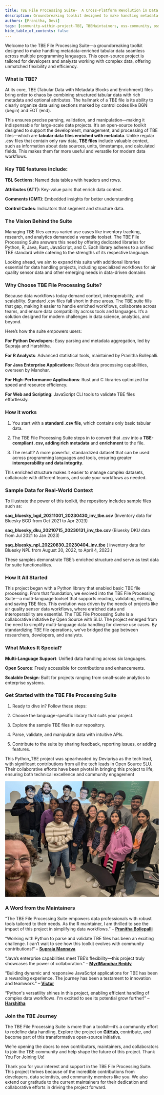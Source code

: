 ```yaml
---
title: TBE File Processing Suite-  A Cross-Platform Revolution in Data Handling
description: Groundbreaking toolkit designed to make handling metadata-enriched tabular data seamless across multiple programming languages
authors: [Pranitha, Devi]
tags: [community-within-project-TBE, TBEMaintainers, oss-community, oss-slu]
hide_table_of_contents: false
---
```


Welcome to the TBE File Processing Suite—a groundbreaking toolkit designed to make handling metadata-enriched tabular data seamless across multiple programming languages. This open-source project is tailored for developers and analysts working with complex data, offering unmatched flexibility and efficiency.

<!--truncate-->

### What is TBE?

At its core, TBE (Tabular Data with Metadata Blocks and Enrichment) files bring order to chaos by combining structured tabular data with rich metadata and optional attributes. The hallmark of a TBE file is its ability to clearly organize data using sections marked by control codes like BGN (begin) and EOT (end).

This ensures precise parsing, validation, and manipulation—making it indispensable for large-scale data projects.
It’s an open-source toolkit designed to support the development, management, and processing of TBE files—which are **tabular data files enriched with metadata**. Unlike regular .csv files that contain only raw data, **TBE files** include valuable context, such as information about data sources, units, timestamps, and calculated fields. This makes them far more useful and versatile for modern data workflows.

### Key TBE features include:

**TBL Sections**: Named data tables with headers and rows.

**Attributes (ATT)**: Key-value pairs that enrich data context.

**Comments (CMT)**: Embedded insights for better understanding.

**Control Codes**: Indicators that segment and structure data.

### The Vision Behind the Suite

Managing TBE files across varied use cases like inventory tracking, research, and analytics demanded a versatile toolset. The TBE File Processing Suite answers this need by offering dedicated libraries for Python, R, Java, Rust, JavaScript, and C. Each library adheres to a unified TBE standard while catering to the strengths of its respective language.

Looking ahead, we aim to expand this suite with additional libraries essential for data handling projects, including specialized workflows for air quality sensor data and other emerging needs in data-driven domains

### Why Choose TBE File Processing Suite?

Because data workflows today demand context, interoperability, and scalability. Standard .csv files fall short in these areas. The TBE suite fills that gap, making it easier to handle enriched workflows, collaborate across teams, and ensure data compatibility across tools and languages. It’s a solution designed for modern challenges in data science, analytics, and beyond.

Here’s how the suite empowers users:

**For Python Developers**: Easy parsing and metadata aggregation, led by Supraja and Harshitha.

**For R Analysts**: Advanced statistical tools, maintained by Pranitha Bollepalli.

**For Java Enterprise Applications**: Robust data processing capabilities, overseen by Manohar.

**For High-Performance Applications**: Rust and C libraries optimized for speed and resource efficiency.

**For Web and Scripting**: JavaScript CLI tools to validate TBE files effortlessly.

### How it works

1. You start with a **standard .csv file**, which contains only basic tabular data.

2. The TBE File Processing Suite steps in to convert that .csv into a **TBE-compliant .csv, adding rich metadata** and **enrichment** to the file.

3. The result? A more powerful, standardized dataset that can be used across programming languages and tools, ensuring greater **interoperability and data integrity**.

This enriched structure makes it easier to manage complex datasets, collaborate with different teams, and scale your workflows as needed.

### Sample Data for Real-World Context

To illustrate the power of this toolkit, the repository includes sample files such as:

**saq_bluesky_bgd_20211001_20230430_inv_tbe.csv** (Inventory data for Bluesky BGD from Oct 2021 to Apr 2023)

**saq_bluesky_dku_20210715_20230131_inv_tbe.csv** (Bluesky DKU data from Jul 2021 to Jan 2023)

**saq_bluesky_npl_20220830_20230404_inv_tbe** ( inventory data for Bluesky NPL from August 30, 2022, to April 4, 2023.)

These samples demonstrate TBE’s enriched structure and serve as test data for suite functionalities.

### How It All Started

This project began with a Python library that enabled basic TBE file processing. From that foundation, we evolved into the TBE File Processing Suite—a multi-language toolset that supports reading, validating, editing, and saving TBE files. This evolution was driven by the needs of projects like air quality sensor data workflows, where enriched data and interoperability are essential.
The TBE File Processing Suite is a collaborative initiative by Open Source with SLU. The project emerged from the need to simplify multi-language data handling for diverse use cases. By standardizing TBE file operations, we’ve bridged the gap between researchers, developers, and analysts.

### What Makes It Special?

**Multi-Language Support**: Unified data handling across six languages.

**Open Source**: Freely accessible for contributions and enhancements.

**Scalable Design**: Built for projects ranging from small-scale analytics to enterprise systems.

### Get Started with the TBE File Processing Suite

1. Ready to dive in? Follow these steps:

2. Choose the language-specific library that suits your project.

3. Explore the sample TBE files in our repository.

4. Parse, validate, and manipulate data with intuitive APIs.

5. Contribute to the suite by sharing feedback, reporting issues, or adding features.

This Python_TBE project was spearheaded by Devipriya as the tech lead, with significant contributions from all the tech leads in Open Source SLU. Their collaborative efforts have been pivotal in bringing this project to life, ensuring both technical excellence and community engagement

![Python_tbe_Contributors](./Python_tbe/Group_photo.jpg)

### A Word from the Maintainers

“The TBE File Processing Suite empowers data professionals with robust tools tailored to their needs. As the R maintainer, I am thrilled to see the impact of this project in simplifying data workflows.” – [**Pranitha Bollepalli**](https://github.com/BollepalliPranitha)

“Working with Python to parse and validate TBE files has been an exciting challenge. I can’t wait to see how this toolkit evolves with community contributions!” – [**Supraja Mannava**](https://github.com/suprajamannava17)

“Java’s enterprise capabilities meet TBE’s flexibility—this project truly showcases the power of collaboration.” – [**MyrlManohar Reddy**](https://github.com/yrlmanoharreddy)

“Building dynamic and responsive JavaScript applications for TBE has been a rewarding experience. The journey has been a testament to innovation and teamwork.” – [**Victor**](https://github.com/git-voo)

“Python's versatility shines in this project, enabling efficient handling of complex data workflows. I'm excited to see its potential grow further!” – [**Harshitha**](https://github.com/HarshithaThota)

### Join the TBE Journey

The TBE File Processing Suite is more than a toolkit—it’s a community effort to redefine data handling. Explore the project on [**GitHub**](https://github.com/oss-slu/tbe), contribute, and become part of this transformative open-source initiative.

We’re opening the doors to new contributors, maintainers, and collaborators to join the TBE community and help shape the future of this project.
Thank You For Joining Us!

Thank you for your interest and support in the TBE File Processing Suite. This project thrives because of the incredible contributions from developers, data scientists, and community members like you. We also extend our gratitude to the current maintainers for their dedication and collaborative efforts in driving the project forward.
